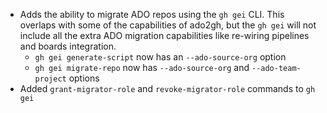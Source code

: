 - Adds the ability to migrate ADO repos using the `gh gei` CLI. This overlaps with some of the capabilities of ado2gh, but the `gh gei` will not include all the extra ADO migration capabilities like re-wiring pipelines and boards integration.
    - `gh gei generate-script` now has an `--ado-source-org` option
    - `gh gei migrate-repo` now has `--ado-source-org` and `--ado-team-project` options
- Added `grant-migrator-role` and `revoke-migrator-role` commands to `gh gei`